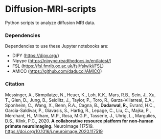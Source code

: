 # Diffusion-MRI-scripts
Python scripts to analyze diffusion MRI data. 

### Dependencies
Dependencies to use these Jupyter notebooks are:
* DIPY (https://dipy.org/)
* Nipype (https://nipype.readthedocs.io/en/latest/)
* FSL (https://fsl.fmrib.ox.ac.uk/fsl/fslwiki/FSL)
* AMICO (https://github.com/daducci/AMICO)

### Citation
Messinger, A., Sirmpilatze, N., Heuer, K., Loh, K.K., Mars, R.B., Sein, J., Xu, T., Glen, D., Jung, B., Seidlitz, J., Taylor, P., Toro, R., Garza-Villarreal, E.A., Sponheim, C., Wang, X., Benn, R.A., Cagna, B., __Dadarwal, R.__, Evrard, H.C., Garcia-Saldivar, P., Giavasis, S., Hartig, R., Lepage, C., Liu, C., Majka, P., Merchant, H., Milham, M.P., Rosa, M.G.P., Tasserie, J., Uhrig, L., Margulies, D.S., Klink, P.C., 2020. __A collaborative resource platform for non-human primate neuroimaging__. NeuroImage 117519. https://doi.org/10.1016/j.neuroimage.2020.117519
